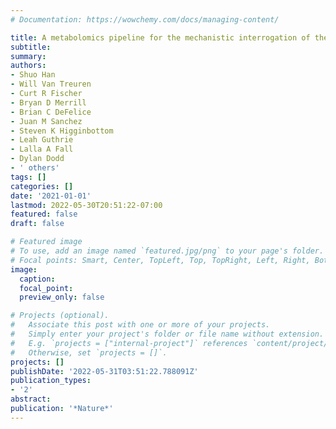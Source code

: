 ```yaml
---
# Documentation: https://wowchemy.com/docs/managing-content/

title: A metabolomics pipeline for the mechanistic interrogation of the gut microbiome
subtitle: 
summary: 
authors:
- Shuo Han
- Will Van Treuren
- Curt R Fischer
- Bryan D Merrill
- Brian C DeFelice
- Juan M Sanchez
- Steven K Higginbottom
- Leah Guthrie
- Lalla A Fall
- Dylan Dodd
- ' others'
tags: []
categories: []
date: '2021-01-01'
lastmod: 2022-05-30T20:51:22-07:00
featured: false
draft: false

# Featured image
# To use, add an image named `featured.jpg/png` to your page's folder.
# Focal points: Smart, Center, TopLeft, Top, TopRight, Left, Right, BottomLeft, Bottom, BottomRight.
image:
  caption: 
  focal_point: 
  preview_only: false

# Projects (optional).
#   Associate this post with one or more of your projects.
#   Simply enter your project's folder or file name without extension.
#   E.g. `projects = ["internal-project"]` references `content/project/deep-learning/index.md`.
#   Otherwise, set `projects = []`.
projects: []
publishDate: '2022-05-31T03:51:22.788091Z'
publication_types:
- '2'
abstract: 
publication: '*Nature*'
---
```

